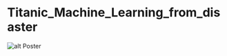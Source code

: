 # Titanic_Machine_Learning_from_disaster
![alt Poster](https://github.com/kamalikap/Titanic_Machine_Learning_from_disaster/blob/master/poster.jpg)
